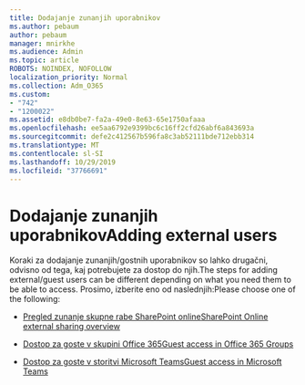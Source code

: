```yaml
---
title: Dodajanje zunanjih uporabnikov
ms.author: pebaum
author: pebaum
manager: mnirkhe
ms.audience: Admin
ms.topic: article
ROBOTS: NOINDEX, NOFOLLOW
localization_priority: Normal
ms.collection: Adm_O365
ms.custom:
- "742"
- "1200022"
ms.assetid: e8db0be7-fa2a-49e0-8e63-65e1750afaaa
ms.openlocfilehash: ee5aa6792e9399bc6c16ff2cfd26abf6a843693a
ms.sourcegitcommit: defe2c412567b596fa8c3ab52111bde712ebb314
ms.translationtype: MT
ms.contentlocale: sl-SI
ms.lasthandoff: 10/29/2019
ms.locfileid: "37766691"
---
```

# <a name="adding-external-users"></a><span data-ttu-id="561f9-102">Dodajanje zunanjih uporabnikov</span><span class="sxs-lookup"><span data-stu-id="561f9-102">Adding external users</span></span>

<span data-ttu-id="561f9-103">Koraki za dodajanje zunanjih/gostnih uporabnikov so lahko drugačni, odvisno od tega, kaj potrebujete za dostop do njih.</span><span class="sxs-lookup"><span data-stu-id="561f9-103">The steps for adding external/guest users can be different depending on what you need them to be able to access.</span></span> <span data-ttu-id="561f9-104">Prosimo, izberite eno od naslednjih:</span><span class="sxs-lookup"><span data-stu-id="561f9-104">Please choose one of the following:</span></span>
  
- [<span data-ttu-id="561f9-105">Pregled zunanje skupne rabe SharePoint online</span><span class="sxs-lookup"><span data-stu-id="561f9-105">SharePoint Online external sharing overview</span></span>](https://docs.microsoft.com/sharepoint/external-sharing-overview)

- [<span data-ttu-id="561f9-106">Dostop za goste v skupini Office 365</span><span class="sxs-lookup"><span data-stu-id="561f9-106">Guest access in Office 365 Groups</span></span>](https://support.office.com/en-gb/article/guest-access-in-office-365-groups-bfc7a840-868f-4fd6-a390-f347bf51aff6)

- [<span data-ttu-id="561f9-107">Dostop za goste v storitvi Microsoft Teams</span><span class="sxs-lookup"><span data-stu-id="561f9-107">Guest access in Microsoft Teams</span></span>](https://docs.microsoft.com/microsoftteams/guest-access-checklist)
